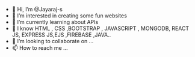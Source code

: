 - 👋 Hi, I’m @Jayaraj-s
- 👀 I’m interested in creating some fun websites
- 🌱 I’m currently learning  about APIs
- 🤔 I know HTML , CSS ,BOOTSTRAP , JAVASCRIPT , MONGODB, REACT JS, EXPRESS JS,EJS ,FIREBASE ,JAVA..
- 💞️ I’m looking to collaborate on ...
- 📫 How to reach me ...

<!---
Jayaraj-s/Jayaraj-s is a ✨ special ✨ repository because its `README.md` (this file) appears on your GitHub profile.
You can click the Preview link to take a look at your changes.
--->
